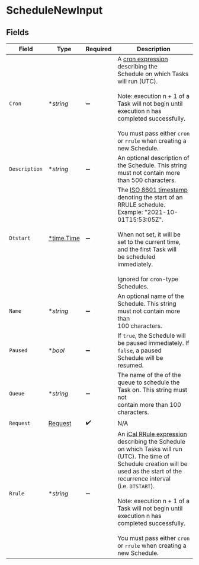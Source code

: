 # ScheduleNewInput


## Fields

| Field                                                                                                                                                                                                                                                                                                                                                                                                                              | Type                                                                                                                                                                                                                                                                                                                                                                                                                               | Required                                                                                                                                                                                                                                                                                                                                                                                                                           | Description                                                                                                                                                                                                                                                                                                                                                                                                                        |
| ---------------------------------------------------------------------------------------------------------------------------------------------------------------------------------------------------------------------------------------------------------------------------------------------------------------------------------------------------------------------------------------------------------------------------------- | ---------------------------------------------------------------------------------------------------------------------------------------------------------------------------------------------------------------------------------------------------------------------------------------------------------------------------------------------------------------------------------------------------------------------------------- | ---------------------------------------------------------------------------------------------------------------------------------------------------------------------------------------------------------------------------------------------------------------------------------------------------------------------------------------------------------------------------------------------------------------------------------- | ---------------------------------------------------------------------------------------------------------------------------------------------------------------------------------------------------------------------------------------------------------------------------------------------------------------------------------------------------------------------------------------------------------------------------------- |
| `Cron`                                                                                                                                                                                                                                                                                                                                                                                                                             | **string*                                                                                                                                                                                                                                                                                                                                                                                                                          | :heavy_minus_sign:                                                                                                                                                                                                                                                                                                                                                                                                                 | A [cron expression](https://crontab.guru/examples.html) describing the<br/>Schedule on which Tasks will run (UTC).<br/><br/>Note: execution n + 1 of a Task will not begin until execution n has<br/>completed successfully.<br/><br/>You must pass either `cron` or `rrule` when creating a new Schedule.<br/>                                                                                                                    |
| `Description`                                                                                                                                                                                                                                                                                                                                                                                                                      | **string*                                                                                                                                                                                                                                                                                                                                                                                                                          | :heavy_minus_sign:                                                                                                                                                                                                                                                                                                                                                                                                                 | An optional description of the Schedule. This string must not contain more<br/>than 500 characters.<br/>                                                                                                                                                                                                                                                                                                                           |
| `Dtstart`                                                                                                                                                                                                                                                                                                                                                                                                                          | [*time.Time](https://pkg.go.dev/time#Time)                                                                                                                                                                                                                                                                                                                                                                                         | :heavy_minus_sign:                                                                                                                                                                                                                                                                                                                                                                                                                 | The [ISO 8601 timestamp](https://en.wikipedia.org/wiki/ISO_8601#Combined_date_and_time_representations)<br/>denoting the start of an RRULE schedule. Example: "2021-10-01T15:53:05Z".<br/><br/>When not set, it will be set to the current time, and the first Task will<br/>be scheduled immediately.<br/><br/>Ignored for `cron`-type Schedules.<br/>                                                                            |
| `Name`                                                                                                                                                                                                                                                                                                                                                                                                                             | **string*                                                                                                                                                                                                                                                                                                                                                                                                                          | :heavy_minus_sign:                                                                                                                                                                                                                                                                                                                                                                                                                 | An optional name of the Schedule. This string must not contain more than<br/>100 characters.<br/>                                                                                                                                                                                                                                                                                                                                  |
| `Paused`                                                                                                                                                                                                                                                                                                                                                                                                                           | **bool*                                                                                                                                                                                                                                                                                                                                                                                                                            | :heavy_minus_sign:                                                                                                                                                                                                                                                                                                                                                                                                                 | If `true`, the Schedule will be paused immediately. If `false`, a paused<br/>Schedule will be resumed.<br/>                                                                                                                                                                                                                                                                                                                        |
| `Queue`                                                                                                                                                                                                                                                                                                                                                                                                                            | **string*                                                                                                                                                                                                                                                                                                                                                                                                                          | :heavy_minus_sign:                                                                                                                                                                                                                                                                                                                                                                                                                 | The name of the of the queue to schedule the Task on. This string must not<br/>contain more than 100 characters.<br/>                                                                                                                                                                                                                                                                                                              |
| `Request`                                                                                                                                                                                                                                                                                                                                                                                                                          | [Request](../../models/shared/request.md)                                                                                                                                                                                                                                                                                                                                                                                          | :heavy_check_mark:                                                                                                                                                                                                                                                                                                                                                                                                                 | N/A                                                                                                                                                                                                                                                                                                                                                                                                                                |
| `Rrule`                                                                                                                                                                                                                                                                                                                                                                                                                            | **string*                                                                                                                                                                                                                                                                                                                                                                                                                          | :heavy_minus_sign:                                                                                                                                                                                                                                                                                                                                                                                                                 | An [iCal RRule expression](https://icalendar.org/iCalendar-RFC-5545/3-8-5-3-recurrence-rule.html)<br/>describing the Schedule on which Tasks will run (UTC). The time of<br/>Schedule creation will be used as the start of the recurrence interval<br/>(i.e. `DTSTART`).<br/><br/>Note: execution n + 1 of a Task will not begin until execution n has<br/>completed successfully.<br/><br/>You must pass either `cron` or `rrule` when creating a new Schedule.<br/> |